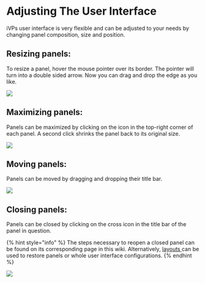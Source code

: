 # Adjusting The User Interface

iVPs user interface is very flexible and can be adjusted to your needs by changing panel composition, size and position.

## Resizing panels:

To resize a panel, hover the mouse pointer over its border. The pointer will turn into a double sided arrow. Now you can drag and drop the edge as you like.

![](../../.gitbook/assets/iVP\_UI\_resize.jpg)

## Maximizing panels:

Panels can be maximized by clicking on the icon in the top-right corner of each panel. A second click shrinks the panel back to its original size.

![](../../.gitbook/assets/iVP\_UI\_maximizing\_panel.jpg)

## Moving panels:

Panels can be moved by dragging and dropping their title bar.

![](../../.gitbook/assets/iVP\_UI\_move\_panel.jpg)

## Closing panels:

Panels can be closed by clicking on the cross icon in the title bar of the panel in question.

{% hint style="info" %}
The steps necessary to reopen a closed panel can be found on its corresponding page in this wiki. Alternatively, [layouts ](layouts.md)can be used to restore panels or whole user interface configurations.
{% endhint %}

![](../../.gitbook/assets/iVP\_UI\_close\_panel.jpg)
